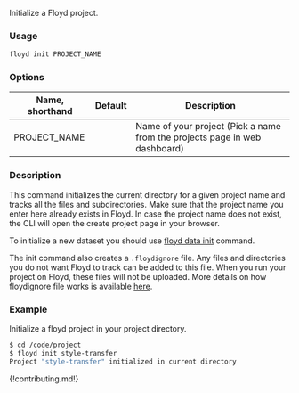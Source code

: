 Initialize a Floyd project.

### Usage
```bash
floyd init PROJECT_NAME
```

### Options
| Name, shorthand | Default | Description |
| --------------- | ------- | ----------- |
| PROJECT_NAME    |         | Name of your project (Pick a name from the projects page in web dashboard) |

### Description

This command initializes the current directory for a given project name and tracks all the files and subdirectories. 
Make sure that the project name you enter here already exists in Floyd. In case the project name does not exist, 
the CLI will open the create project page in your browser.

To initialize a new dataset you should use [floyd data init](data/#floyd-data-init) command.

The init command also creates a `.floydignore` file. Any files and directories you do not want Floyd to track can be added 
to this file. When you run your project on Floyd, these files will not be uploaded. More details on how floydignore 
file works is available [here](../guides/floyd_ignore).

### Example
Initialize a floyd project in your project directory.
```bash
$ cd /code/project
$ floyd init style-transfer
Project "style-transfer" initialized in current directory
```

{!contributing.md!}
